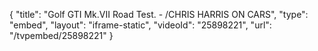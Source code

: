 {
    "title": "Golf GTI Mk.VII Road Test. - \/CHRIS HARRIS ON CARS",
    "type": "embed",
    "layout": "iframe-static",
    "videoId": "25898221",
    "url": "\/tvpembed\/25898221"
}